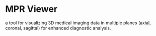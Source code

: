 # MPR Viewer
 a tool for visualizing 3D medical imaging data in multiple planes (axial, coronal, sagittal) for enhanced diagnostic analysis.
